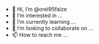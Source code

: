 - 👋 Hi, I’m @orel95faize
- 👀 I’m interested in ...
- 🌱 I’m currently learning ...
- 💞️ I’m looking to collaborate on ...
- 📫 How to reach me ...

<!---
orel95faize/orel95faize is a ✨ special ✨ repository because its `README.md` (this file) appears on your GitHub profile.
You can click the Preview link to take a look at your changes.
--->
